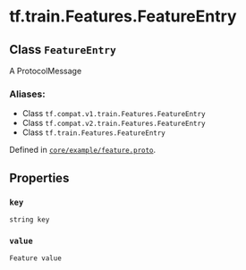 <div itemscope itemtype="http://developers.google.com/ReferenceObject">
<meta itemprop="name" content="tf.train.Features.FeatureEntry" />
<meta itemprop="path" content="Stable" />
<meta itemprop="property" content="key"/>
<meta itemprop="property" content="value"/>
</div>

# tf.train.Features.FeatureEntry

## Class `FeatureEntry`

A ProtocolMessage



### Aliases:

* Class `tf.compat.v1.train.Features.FeatureEntry`
* Class `tf.compat.v2.train.Features.FeatureEntry`
* Class `tf.train.Features.FeatureEntry`



Defined in [`core/example/feature.proto`](/code/stable/tensorflow/core/example/feature.proto).

<!-- Placeholder for "Used in" -->


## Properties

<h3 id="key"><code>key</code></h3>

`string key`


<h3 id="value"><code>value</code></h3>

`Feature value`




